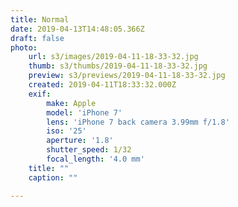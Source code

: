 ```yaml
---
title: Normal
date: 2019-04-13T14:48:05.366Z
draft: false
photo:
    url: s3/images/2019-04-11-18-33-32.jpg
    thumb: s3/thumbs/2019-04-11-18-33-32.jpg
    preview: s3/previews/2019-04-11-18-33-32.jpg
    created: 2019-04-11T18:33:32.000Z
    exif:
        make: Apple
        model: 'iPhone 7'
        lens: 'iPhone 7 back camera 3.99mm f/1.8'
        iso: '25'
        aperture: '1.8'
        shutter_speed: 1/32
        focal_length: '4.0 mm'
    title: ""
    caption: ""

---
```

